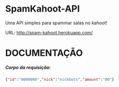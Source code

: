 # SpamKahoot-API
Uma API simples para spammar salas no kahoot!

URL: http://spam-kahoot.herokuapp.com/

# DOCUMENTAÇÃO

##### Corpo da requisição:
```json
{"id":"0000000","nick":"nickbots","amount":"00"}
```